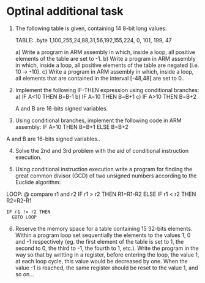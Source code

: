 # Optinal additional task
1. The following table is given, containing 14 8-bit long values:

    TABLE: .byte 1,100,255,24,88,31,56,192,155,224, 0, 101, 199, 47

    a) Write a program in ARM assembly in which, inside a loop, all positive elements of the table are set to -1.
    b) Write a program in ARM assembly in which, inside a loop, all positive elements of the table are negated (i.e. 10 -> -10).
    c) Write a program in ARM assembly in which, inside a loop, all elements that are contained in the interval [-48,48[ are set to 0..


2. Implement the following IF-THEN expression using conditional branches:
    a)  IF A<10 THEN B=B-1
    b)  IF A=10 THEN B=B+1
    c)  IF A>10 THEN B=B+2

    A and B are 16-bits signed variables.


3. Using conditional branches, implement the following code in ARM assembly:
  IF A=10 THEN
      B=B+1
  ELSE
      B=B+2

  A and B are 16-bits signed variables..

 
4. Solve the 2nd and 3rd problem with the aid of conditional instruction execution.


5. Using conditional instruction execution write a program for finding the great common divisor (GCD) of two unsigned numbers according to the Euclide algorithm:

LOOP: @ compare r1 and r2
    IF r1 > r2 THEN
  R1=R1-R2
ELSE
      IF r1 < r2 THEN
          R2=R2-R1

    IF r1 != r2 THEN
      GOTO LOOP


6. Reserve the memory space for a table containing 15 32-bits elements. Within a program loop set sequentially the elements to the values 1, 0 and -1 respectively (eg. the first element of the table is set to 1, the second to 0, the third to -1, the fourth to 1, etc.). Write the program in the way so that by writting in a register, before entering the loop, the value 1, at each loop cycle, this value would be decreased by one. When the value -1 is reached, the same register should be reset to the value 1, and so on...
